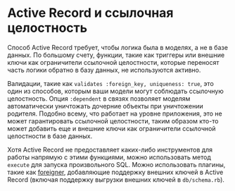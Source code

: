 # Active Record и ссылочная целостность

Способ Active Record требует, чтобы логика была в моделях, а не в базе данных. По большому счету, функции, такие как триггеры или внешние ключи как ограничители ссылочной целостности, которые переносят часть логики обратно в базу данных, не используются активно.

Валидации, такие как `validates :foreign_key, uniqueness: true`, это один из способов, которым ваши модели могут соблюдать ссылочную целостность. Опция `:dependent` в связях позволяет моделям автоматически уничтожать дочерние объекты при уничтожении родителя. Подобно всему, что работает на уровне приложения, это не может гарантировать ссылочной целостности, таким образом кто-то может добавить еще и внешние ключи как ограничители ссылочной целостности в базе данных.

Хотя Active Record не предоставляет каких-либо инструментов для работы напрямую с этими функциями, можно использовать метод `execute` для запуска произвольного SQL. Можно использовать плагины, такие как [foreigner](https://github.com/matthuhiggins/foreigner), добавляющие поддержку внешних ключей в Active Record (включая поддержку выгрузки внешних ключей в `db/schema.rb`).
